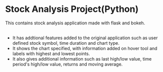 # Stock Analysis Project(Python)

This contains stock analysis application made with flask and bokeh.<br> <br>
<ul>
<li>It has addtional features added to the original application such as user defined stock symbol, time duration and chart type.</li>
<li>It shows the chart specified, with information added on hover tool and labels with highest and lowest points.</li>
<li>It also gives additional information such as last high/low value, time period's high/low value, returns and moving average.</li>
</ul>
